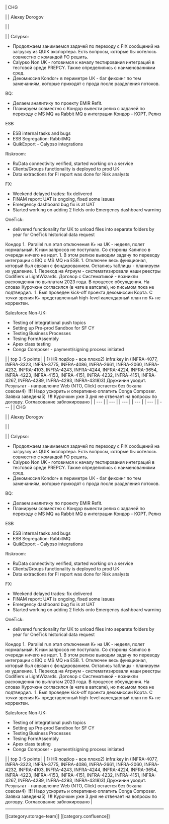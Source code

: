





| CHG

 | 
| Alexey Dorogov

 | 
| 

 | 
| Calypso:

<ul><li>Продолжаем занимаемся задачей по переходу с FIX сообщений на загрузку из QUIK экспортера. Есть вопросы, которые бы хотелось совместно с командой FO решить.</li><li>Calypso Non UK - готовимся к началу тестирования интеграций в тестовой среде PREPCY. Также определились с наименованиями сред.</li><li>Декомиссия Kondor+ в периметре UK - баг фиксинг по тем замечаниям, которые приходят с прода после разделения потоков.</li></ul>BQ:

<ul><li>Делаем аналитику по проекту EMIR Refit.</li><li>Планируем совместно с Кондор вывести релиз с задачей по переходу с MS MQ на Rabbit MQ в интеграции Кондор - КОРТ. Релиз  </li></ul>ESB<ul><li>ESB internal tasks and bugs</li><li>ESB Segregation: RabbitMQ</li><li>QuikExport - Calypso integrations</li></ul>Riskroom:<ul><li>RuData connectivity verified, started working on a service</li><li>Clients/Groups functionality is deployed to prod UK</li><li>Data extractions for FI report was done for Risk analysts</li></ul>FX:<ul><li>Weekend delayed trades: fix delivered</li><li>FINAM report: UAT is ongoing, fixed some issues</li><li>Emergency dashboard bug fix is at UAT</li><li>Started working on adding 2 fields onto Emergency dashboard warning</li></ul>OneTick:<ul><li>delivered functionality for UK to unload files into separate folders by year for OneTick historical data request</li></ul>Кондор
1.  Parallel run этап отключения К+ на UK - неделя, полет нормальный. К нам запросов не поступало. Со стороны Калипсо в очереди ничего не идет.
1. В этом релизе выводим задачу по переводу интеграции с IBQ с MS MQ на ESB.
1. Отключен весь функционал, который был связан с фондированием. Остались таблицы - планируем их удаление.
1. Переход на Атриум - систематизировали наши реестры Codifiers и LightWizards. Договор с Систематикой - возникли расхождения по выплатам 2023 года. В процессе обсуждения. На словах Курочкин согласился (в чате в ватсапе), но письмом пока не подтвердил. 
1. Был проведен kick-off проекта декомиссии Корта. С точки зрения К+ представленный high-level календарный план по К+ не корректен.

Salesforce Non-UK:<ul><li>Testing of integrational push topics</li><li>Setting up Pre-prod Sandbox for SF CY</li><li>Testing Business Processes</li><li>Tesing FormAssembly</li><li>Apex class testing</li><li>Conga Composer - payment/signing process initiated</li></ul> | 
| top 3-5 points | 
| 1) HR подбор - все плохо2) infra:key in (INFRA-4077, INFRA-3323, INFRA-3775, INFRA-4086, INFRA-2661, INFRA-2060, INFRA-4232, INFRA-4103, INFRA-4243, INFRA-4244, INFRA-4224, INFRA-3654, INFRA-4223, INFRA-4153, INFRA-4151, INFRA-4232, INFRA-4151, INFRA-4267, INFRA-4289, INFRA-4293, INFRA-4318)3) Дружинин уходит. Результат - направление Web (NTO, Click) остается без бэкапа совсем4)  **!!!**  Надо ускорить и оперативно оплатить Conga Composer. Заявка заведена5)  **!!!**  Курочкин уже 3 дня не отвечает на вопросы по договру. Согласование заблокировано | 
|  --- | 
|  --- | 
|  --- | 
|  --- | 
|  --- | 
|  --- | 
| CHG

 | 
| Alexey Dorogov

 | 
| 

 | 
| Calypso:

<ul><li>Продолжаем занимаемся задачей по переходу с FIX сообщений на загрузку из QUIK экспортера. Есть вопросы, которые бы хотелось совместно с командой FO решить.</li><li>Calypso Non UK - готовимся к началу тестирования интеграций в тестовой среде PREPCY. Также определились с наименованиями сред.</li><li>Декомиссия Kondor+ в периметре UK - баг фиксинг по тем замечаниям, которые приходят с прода после разделения потоков.</li></ul>BQ:

<ul><li>Делаем аналитику по проекту EMIR Refit.</li><li>Планируем совместно с Кондор вывести релиз с задачей по переходу с MS MQ на Rabbit MQ в интеграции Кондор - КОРТ. Релиз  </li></ul>ESB<ul><li>ESB internal tasks and bugs</li><li>ESB Segregation: RabbitMQ</li><li>QuikExport - Calypso integrations</li></ul>Riskroom:<ul><li>RuData connectivity verified, started working on a service</li><li>Clients/Groups functionality is deployed to prod UK</li><li>Data extractions for FI report was done for Risk analysts</li></ul>FX:<ul><li>Weekend delayed trades: fix delivered</li><li>FINAM report: UAT is ongoing, fixed some issues</li><li>Emergency dashboard bug fix is at UAT</li><li>Started working on adding 2 fields onto Emergency dashboard warning</li></ul>OneTick:<ul><li>delivered functionality for UK to unload files into separate folders by year for OneTick historical data request</li></ul>Кондор
1.  Parallel run этап отключения К+ на UK - неделя, полет нормальный. К нам запросов не поступало. Со стороны Калипсо в очереди ничего не идет.
1. В этом релизе выводим задачу по переводу интеграции с IBQ с MS MQ на ESB.
1. Отключен весь функционал, который был связан с фондированием. Остались таблицы - планируем их удаление.
1. Переход на Атриум - систематизировали наши реестры Codifiers и LightWizards. Договор с Систематикой - возникли расхождения по выплатам 2023 года. В процессе обсуждения. На словах Курочкин согласился (в чате в ватсапе), но письмом пока не подтвердил. 
1. Был проведен kick-off проекта декомиссии Корта. С точки зрения К+ представленный high-level календарный план по К+ не корректен.

Salesforce Non-UK:<ul><li>Testing of integrational push topics</li><li>Setting up Pre-prod Sandbox for SF CY</li><li>Testing Business Processes</li><li>Tesing FormAssembly</li><li>Apex class testing</li><li>Conga Composer - payment/signing process initiated</li></ul> | 
| top 3-5 points | 
| 1) HR подбор - все плохо2) infra:key in (INFRA-4077, INFRA-3323, INFRA-3775, INFRA-4086, INFRA-2661, INFRA-2060, INFRA-4232, INFRA-4103, INFRA-4243, INFRA-4244, INFRA-4224, INFRA-3654, INFRA-4223, INFRA-4153, INFRA-4151, INFRA-4232, INFRA-4151, INFRA-4267, INFRA-4289, INFRA-4293, INFRA-4318)3) Дружинин уходит. Результат - направление Web (NTO, Click) остается без бэкапа совсем4)  **!!!**  Надо ускорить и оперативно оплатить Conga Composer. Заявка заведена5)  **!!!**  Курочкин уже 3 дня не отвечает на вопросы по договру. Согласование заблокировано | 







*****

[[category.storage-team]] 
[[category.confluence]] 
